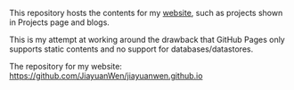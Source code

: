 This repository hosts the contents for my [website](https://jiayuanWen.github.io), such as projects shown in Projects page and blogs.

This is my attempt at working around the drawback that GitHub Pages only supports static contents and no support for databases/datastores.

The repository for my website: https://github.com/JiayuanWen/jiayuanwen.github.io
